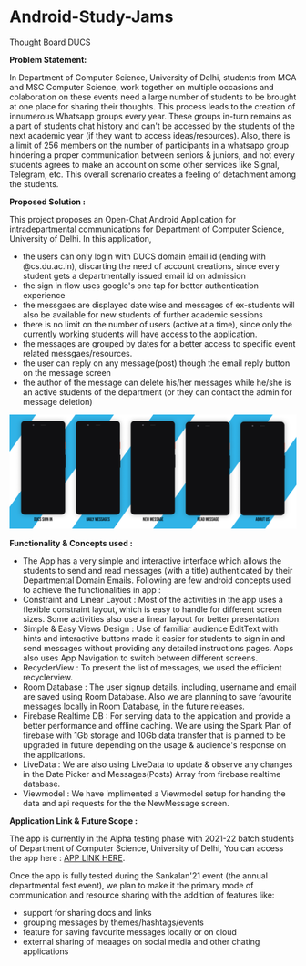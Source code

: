 
# Android-Study-Jams

Thought Board DUCS

<b> Problem Statement: </b>

In Department of Computer Science, University of Delhi, students from MCA and MSC Computer Science, work together on multiple occasions and colaboration on these events need a large number of students to be brought at one place for sharing their thoughts. This process leads to the creation of innumerous Whatsapp groups every year. These groups in-turn remains as a part of students chat history and can't be accessed by the students of the next academic year (if they want to access ideas/resources). Also, there is a limit of 256 members on the number of participants in a whatsapp group hindering a proper communication between seniors & juniors, and not every students agrees to make an account on some other services like Signal, Telegram, etc. This overall screnario creates a feeling of detachment among the students.

<b> Proposed Solution : </b>

This project proposes an Open-Chat Android Application for intradepartmental communications for Department of Computer Science, University of Delhi. In this application, 
 - the users can only login with DUCS domain email id (ending with @cs.du.ac.in), discarting the need of account creations, since every student gets a departmentally issued email id on admission
 - the sign in flow uses google's one tap for better authentication experience
 - the messgaes are displayed date wise and messages of ex-students will also be available for new students of further academic sessions
 - there is no limit on the number of users (active at a time), since only the currently working students will have access to the application.
 - the messages are grouped by dates for a better access to specific event related messgaes/resources.
 - the user can reply on any message(post) though the email reply button on the message screen
 - the author of the message can delete his/her messages while he/she is an active students of the department (or they can contact the admin for message deletion)

<img width="559" alt="sampleimages" src="./app-screenshots.png">
    	  	
<b> Functionality & Concepts used : </b>

- The App has a very simple and interactive interface which allows the students to send and read messages (with a title) authenticated by their Departmental Domain Emails. Following are few android concepts used to achieve the functionalities in app : 
- Constraint and Linear Layout : Most of the activities in the app uses a flexible constraint layout, which is easy to handle for different screen sizes. Some activities also use a linear layout for better presentation.
- Simple & Easy Views Design : Use of familiar audience EditText with hints and interactive buttons made it easier for students to sign in and send messages without providing any detailed instructions pages. Apps also uses App Navigation to switch between different screens.
- RecyclerView : To present the list of messages, we used the efficient recyclerview.
- Room Database : The user signup details, including, username and email are saved using Room Database. Also we are planning to save favourite messages locally in Room Database, in the future releases.
- Firebase Realtime DB : For serving data to the appication and provide a better performance and offline caching. We are using the Spark Plan of firebase with 1Gb storage and 10Gb data transfer that is planned to be upgraded in future depending on the usage & audience's response on the applications.
- LiveData : We are also using LiveData to update & observe any changes in the Date Picker and Messages(Posts) Array from firebase realtime database.
- Viewmodel : We have implimented a Viewmodel setup for handing the data and api requests for the the NewMessage screen. 

<b> Application Link & Future Scope : </b>

The app is currently in the Alpha testing phase with 2021-22 batch students of Department of Computer Science, University of Delhi, You can access the app here : [APP LINK HERE]().

Once the app is fully tested during the Sankalan'21 event (the annual departmental fest event), we plan to make it the primary mode of communication and resource sharing with the addition of features like:
 - support for sharing docs and links
 - grouping messages by themes/hashtags/events
 - feature for saving favourite messages locally or on cloud
 - external sharing of meaages on social media and other chating applications
